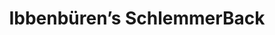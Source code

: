 ---
title: "Ibbenbüren’s SchlemmerBack"
url: /ibbenbueren/ibbenbuerens-schlemmerback/
shop: Bäckerei
---